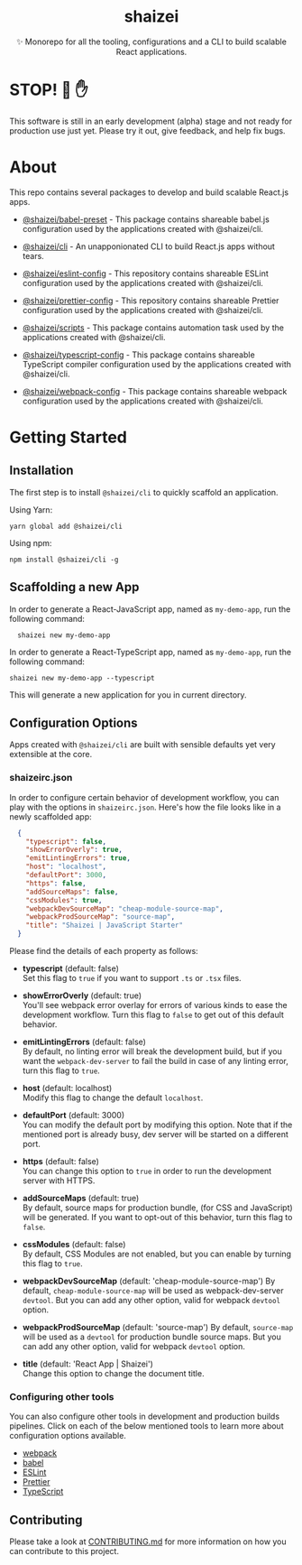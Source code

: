 <h1 align="center">shaizei</h1>

<p align="center">✨ Monorepo for all the tooling, configurations and a CLI to build scalable React applications.
</p>

# STOP! 🚧 ✋

This software is still in an early development (alpha) stage and not ready for production use just yet. Please try it out, give feedback, and help fix bugs.

# About

This repo contains several packages to develop and build scalable React.js apps.

* [@shaizei/babel-preset](./packages/@shaizei:babel-preset/README.md) - This package contains shareable babel.js configuration used by the applications created with @shaizei/cli.

* [@shaizei/cli](./packages/@shaizei:cli/README.md) - An unapponionated CLI to build React.js apps without tears.

* [@shaizei/eslint-config](./packages/@shaizei:eslint-config/README.md) - This repository contains shareable ESLint configuration used by the applications created with @shaizei/cli.

* [@shaizei/prettier-config](./packages/@shaizei:prettier-config/README.md) - This repository contains shareable Prettier configuration used by the applications created with @shaizei/cli.

* [@shaizei/scripts](./packages/@shaizei:scripts/README.md) - This package contains automation task used by the applications created with @shaizei/cli.

* [@shaizei/typescript-config](./packages/@shaizei:typescript-config/README.md) - This package contains shareable TypeScript compiler configuration used by the applications created with @shaizei/cli.

* [@shaizei/webpack-config](./packages/@shaizei:webpack-config/README.md) - This package contains shareable webpack configuration used by the applications created with @shaizei/cli.

# Getting Started

## Installation

The first step is to install `@shaizei/cli` to quickly scaffold an application.

Using Yarn:

```shell
yarn global add @shaizei/cli
```

Using npm:

```shell
npm install @shaizei/cli -g
```

## Scaffolding a new App

In order to generate a React-JavaScript app, named as `my-demo-app`, run the following command:

```shell
  shaizei new my-demo-app
```

In order to generate a React-TypeScript app, named as `my-demo-app`, run the following command:

```shell
shaizei new my-demo-app --typescript
```

This will generate a new application for you in current directory.

## Configuration Options

Apps created with `@shaizei/cli` are built with sensible defaults yet very extensible at the core.

### shaizeirc.json

In order to configure certain behavior of development workflow, you can play with the options in `shaizeirc.json`. Here's how the file looks like in a newly scaffolded app:

```json
  {
    "typescript": false,
    "showErrorOverly": true,
    "emitLintingErrors": true,
    "host": "localhost",
    "defaultPort": 3000,
    "https": false,
    "addSourceMaps": false,
    "cssModules": true,
    "webpackDevSourceMap": "cheap-module-source-map",
    "webpackProdSourceMap": "source-map",
    "title": "Shaizei | JavaScript Starter"
  }
```

Please find the details of each property as follows:

- **typescript** (default: false)  
Set this flag to `true` if you want to support `.ts` or `.tsx` files.

- **showErrorOverly** (default: true)  
You'll see webpack error overlay for errors of various kinds to ease the development workflow. Turn this flag to `false` to get out of this default behavior.

- **emitLintingErrors** (default: false)  
By default, no linting error will break the development build, but if you want the `webpack-dev-server` to fail the build in case of any linting error, turn this flag to `true`.

- **host** (default: localhost)  
Modify this flag to change the default `localhost`.

- **defaultPort** (default: 3000)  
You can modify the default port by modifying this option. Note that if the mentioned port is already busy, dev server will be started on a different port.

- **https** (default: false)  
You can change this option to `true` in order to run the development server with HTTPS.

- **addSourceMaps** (default: true)  
By default, source maps for production bundle, (for CSS and JavaScript) will be generated. If you want to opt-out of this behavior, turn this flag to `false`.

- **cssModules** (default: false)  
By default, CSS Modules are not enabled, but you can enable by turning this flag to `true`.

- **webpackDevSourceMap** (default: 'cheap-module-source-map')
By default, `cheap-module-source-map` will be used as webpack-dev-server `devtool`. But you can add any other option, valid for webpack `devtool` option.

- **webpackProdSourceMap** (default: 'source-map')
By default, `source-map` will be used as a `devtool` for production bundle source maps. But you can add any other option, valid for webpack `devtool` option.

- **title** (default: 'React App | Shaizei')  
Change this option to change the document title.

### Configuring other tools

You can also configure other tools in development and production builds pipelines. Click on each of the below mentioned tools to learn more about configuration options available.

* [webpack](./packages/@shaizei:webpack-config/README.md)
* [babel](./packages/@shaizei:babel-preset/README.md)
* [ESLint](./packages/@shaizei:eslint-config/README.md)
* [Prettier](./packages/@shaizei:prettier-config/README.md)
* [TypeScript](./packages/@shaizei:typescript-config/README.md)

## Contributing

Please take a look at [CONTRIBUTING.md](./CONTRIBUTING.md) for more information on how you can contribute to this project.
